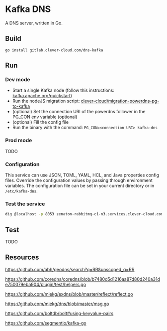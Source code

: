 # Kafka DNS

A DNS server, written in Go.

## Build

`go install gitlab.clever-cloud.com/dns-kafka`

## Run

### Dev mode

- Start a single Kafka node (follow this instructions: [kafka.apache.org/quickstart](https://kafka.apache.org/quickstart))
- Run the nodeJS migration script: [clever-cloud/migration-powerdns-pg-to-kafka](https://gitlab.corp.clever-cloud.com/clever-cloud/migration-powerdns-pg-to-kafka)
- (optional) Set the connection URI of the powerdns follower in the PG_CON env variable (optional)
- (optional) Fill the config file
- Run the binary with the command: `PG_CON=<connection URI> kafka-dns`

### Prod mode

TODO

### Configuration

This service can use JSON, TOML, YAML, HCL, and Java properties config files.
Override the configuration values by passing through environment variables.
The configuration file can be set in your current directory or in `/etc/kafka-dns`.

### Test the service

```bash
dig @localhost -p 8053 zenaton-rabbitmq-c1-n3.services.clever-cloud.com
```

## Test

TODO

## Resources

https://github.com/abh/geodns/search?q=RR&unscoped_q=RR

https://github.com/coredns/coredns/blob/b7480d5d1216aa87d80d240a31de750079eba904/plugin/test/helpers.go

https://github.com/miekg/exdns/blob/master/reflect/reflect.go

https://github.com/miekg/dns/blob/master/msg.go

https://github.com/boltdb/bolt#using-keyvalue-pairs

https://github.com/segmentio/kafka-go